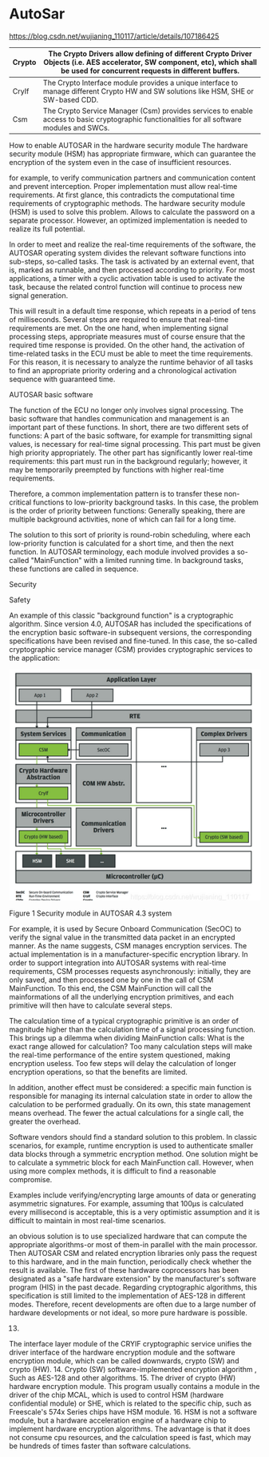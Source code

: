 # AutoSar

https://blog.csdn.net/wujianing_110117/article/details/107186425

|Crypto |The Crypto Drivers allow defining of different Crypto Driver Objects (i.e. AES accelerator, SW component, etc), which shall be used for concurrent requests in different buffers.
------- |-------------
| CryIf |	The Crypto Interface module provides a unique interface to manage different Crypto HW and SW solutions like HSM, SHE or SW-based CDD.
| Csm |	The Crypto Service Manager (Csm) provides services to enable access to basic cryptographic functionalities for all software modules and SWCs.


How to enable AUTOSAR in the hardware security module
The hardware security module (HSM) has appropriate firmware, which can guarantee the encryption of the system even in the case of insufficient resources.



for example, to verify communication partners and communication content and prevent interception. Proper implementation must allow real-time requirements. At first glance, this contradicts the computational time requirements of cryptographic methods. The hardware security module (HSM) is used to solve this problem. Allows to calculate the password on a separate processor. However, an optimized implementation is needed to realize its full potential.

In order to meet and realize the real-time requirements of the software, the AUTOSAR operating system divides the relevant software functions into sub-steps, so-called tasks. The task is activated by an external event, that is, marked as runnable, and then processed according to priority. For most applications, a timer with a cyclic activation table is used to activate the task, because the related control function will continue to process new signal generation. 

This will result in a default time response, which repeats in a period of tens of milliseconds. Several steps are required to ensure that real-time requirements are met. On the one hand, when implementing signal processing steps, appropriate measures must of course ensure that the required time response is provided. On the other hand, the activation of time-related tasks in the ECU must be able to meet the time requirements. For this reason, it is necessary to analyze the runtime behavior of all tasks to find an appropriate priority ordering and a chronological activation sequence with guaranteed time.

AUTOSAR basic software

The function of the ECU no longer only involves signal processing. The basic software that handles communication and management is an important part of these functions.  In short, 
there are two different sets of functions: 
A part of the basic software, for example for transmitting signal values, is necessary for real-time signal processing. This part must be given high priority appropriately. 
The other part has significantly lower real-time requirements: this part must run in the background regularly; however, it may be temporarily preempted by functions with higher real-time requirements.

Therefore, a common implementation pattern is to transfer these non-critical functions to low-priority background tasks. In this case, the problem is the order of priority between functions: Generally speaking, there are multiple background activities, none of which can fail for a long time. 

The solution to this sort of priority is round-robin scheduling, where each low-priority function is calculated for a short time, and then the next function. In AUTOSAR terminology, each module involved provides a so-called "MainFunction" with a limited running time. In background tasks, these functions are called in sequence.

Security

Safety

An example of this classic "background function" is a cryptographic algorithm. Since version 4.0, AUTOSAR has included the specifications of the encryption basic software-in subsequent versions, the corresponding specifications have been revised and fine-tuned. In this case, the so-called cryptographic service manager (CSM) provides cryptographic services to the application: 

 ![basic arcitecture](https://github.com/shivaprasad2394/AutoSar/blob/main/autosar_csm.png)
 
Figure 1 Security module in AUTOSAR 4.3 system

For example, it is used by Secure Onboard Communication (SecOC) to verify the signal value in the transmitted data packet in an encrypted manner. As the name suggests, CSM manages encryption services. The actual implementation is in a manufacturer-specific encryption library. In order to support integration into AUTOSAR systems with real-time requirements, CSM processes requests asynchronously: initially, they are only saved, and then processed one by one in the call of CSM MainFunction. To this end, the CSM MainFunction will call the mainformations of all the underlying encryption primitives, and each primitive will then have to calculate several steps.

The calculation time of a typical cryptographic primitive is an order of magnitude higher than the calculation time of a signal processing function. This brings up a dilemma when dividing MainFunction calls: What is the exact range allowed for calculation? Too many calculation steps will make the real-time performance of the entire system questioned, making encryption useless. Too few steps will delay the calculation of longer encryption operations, so that the benefits are limited.

In addition, another effect must be considered: a specific main function is responsible for managing its internal calculation state in order to allow the calculation to be performed gradually. On its own, this state management means overhead. The fewer the actual calculations for a single call, the greater the overhead.

Software vendors should find a standard solution to this problem. In classic scenarios, for example, runtime encryption is used to authenticate smaller data blocks through a symmetric encryption method. One solution might be to calculate a symmetric block for each MainFunction call. However, when using more complex methods, it is difficult to find a reasonable compromise.

Examples include verifying/encrypting large amounts of data or generating asymmetric signatures. For example, assuming that 100µs is calculated every millisecond is acceptable, this is a very optimistic assumption and it is difficult to maintain in most real-time scenarios.

an obvious solution is to use specialized hardware that can compute the appropriate algorithms-or most of them-in parallel with the main processor. Then AUTOSAR CSM and related encryption libraries only pass the request to this hardware, and in the main function, periodically check whether the result is available. The first of these hardware coprocessors has been designated as a "safe hardware extension" by the manufacturer's software program (HIS) in the past decade. Regarding cryptographic algorithms, this specification is still limited to the implementation of AES-128 in different modes. Therefore, recent developments are often due to a large number of hardware developments or not ideal, so more pure hardware is possible.


13.
The interface layer module of the CRYIF cryptographic service unifies the driver interface of the hardware encryption module and the software encryption module, which can be called downwards, crypto (SW) and crypto (HW).
14.
Crypto (SW) software-implemented encryption algorithm , Such as AES-128 and other algorithms.
15.
The driver of crypto (HW) hardware encryption module. This program usually contains a module in the driver of the chip MCAL, which is used to control HSM (hardware confidential module) or SHE, which is related to the specific chip, such as Freescale's 574x Series chips have HSM module.
16. HSM
is not a software module, but a hardware acceleration engine of a hardware chip to implement hardware encryption algorithms. The advantage is that it does not consume cpu resources, and the calculation speed is fast, which may be hundreds of times faster than software calculations.
